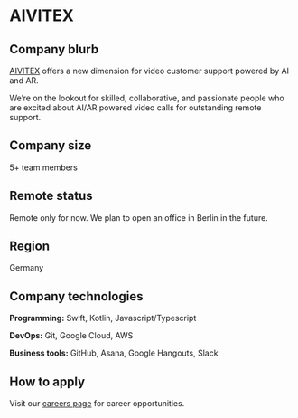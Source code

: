 # AIVITEX

## Company blurb

[AIVITEX][1] offers a new dimension for video customer support powered by AI and AR.

We’re on the lookout for skilled, collaborative, and passionate people who are excited about AI/AR powered video calls for outstanding remote support.

## Company size

5+ team members

## Remote status

Remote only for now. We plan to open an office in Berlin in the future.

## Region

Germany

## Company technologies

**Programming:** Swift, Kotlin, Javascript/Typescript

**DevOps:** Git, Google Cloud, AWS

**Business tools:** GitHub, Asana, Google Hangouts, Slack

## How to apply

Visit our [careers page][2] for career opportunities.

[1]: https://en.aivitex.de/
[2]: https://en.aivitex.de/hiring